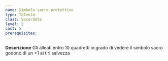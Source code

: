 ```yaml
---
name: Simbolo sacro protettivo
type: Talento
class: Sacerdote
level: 2
cost: 5
prerequisites: 
---
```


**Descrizione**
Gli alleati entro 10 quadretti in grado di vedere il simbolo sacro godono di un
+1 ai tiri salvezza